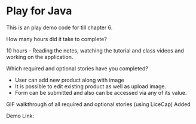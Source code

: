 

<h1>Play for Java</h1>

<p>
This is an play demo code for till chapter 6.
</p>

<p>
How many hours did it take to complete?

10 hours - Reading the notes, watching the tutorial and class videos and working on the application.
</p>

<p>
Which required and optional stories have you completed?

- User can add new product along with image
- It is possible to edit existing product as well as upload image.
- Form can be submitted and also can be accessed via any of its value.

</p>

</p>
GIF walkthrough of all required and optional stories (using LiceCap)
Added
</p>

<p>
Demo Link: <a href="https://github.com/Pradhnya/PlayJava/blob/master/demo/chapter_6.gif"> <br> <br>
 <br>
</a>
</p>
